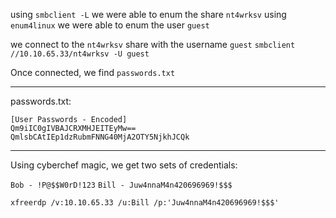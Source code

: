 using `smbclient -L` we were able to enum the share `nt4wrksv`
using `enum4linux` we were able to enum the user `guest`

we connect to the `nt4wrksv` share with the username `guest`
`smbclient //10.10.65.33/nt4wrksv -U guest`

Once connected, we find `passwords.txt`

---

passwords.txt:
````
[User Passwords - Encoded]
Qm9iIC0gIVBAJCRXMHJEITEyMw==
QmlsbCAtIEp1dzRubmFNNG40MjA2OTY5NjkhJCQk
````

---

Using cyberchef magic, we get two sets of credentials:

`Bob - !P@$$W0rD!123`
`Bill - Juw4nnaM4n420696969!$$$`



`xfreerdp /v:10.10.65.33 /u:Bill /p:'Juw4nnaM4n420696969!$$$'`


